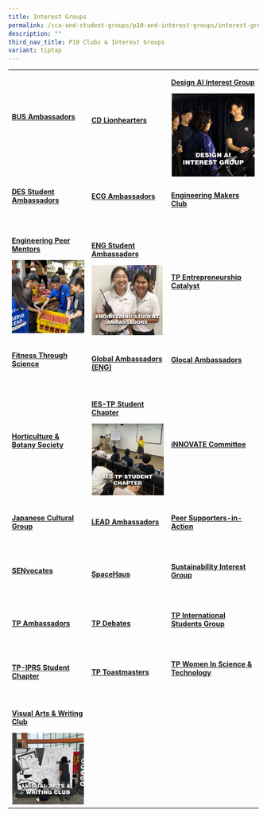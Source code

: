 ```yaml
---
title: Interest Groups
permalink: /cca-and-student-groups/p10-and-interest-groups/interest-groups/
description: ""
third_nav_title: P10 Clubs & Interest Groups
variant: tiptap
---
```

<p></p>
<table style="minWidth: 75px">
<colgroup>
<col>
<col>
<col>
</colgroup>
<tbody>
<tr>
<td rowspan="1" colspan="1">
<p><strong><a href="/interest-groups/business-ambassadors/" rel="noopener noreferrer nofollow" target="_blank">BUS Ambassadors</a></strong>
</p>
<div class="isomer-image-wrapper">
<img style="width: 100%" height="auto" width="100%" alt="" src="/images/Interest Groups/Business_Ambassadors_Resized.png">
</div>
<p></p>
</td>
<td rowspan="1" colspan="1">
<p><strong><a href="/interest-groups/cd-lionhearters/" rel="noopener noreferrer nofollow" target="_blank">CD Lionhearters</a></strong>
</p>
<div class="isomer-image-wrapper">
<img style="width: 100%" height="auto" width="100%" alt="" src="/images/Interest Groups/CD_Lionhearters_Resized.png">
</div>
</td>
<td rowspan="1" colspan="1">
<p><strong><a href="/interest-groups/design-ai-interest-group/" rel="noopener noreferrer nofollow" target="_blank">Design AI Interest Group</a></strong>
</p>
<div class="isomer-image-wrapper">
<img style="width: 100%" height="auto" width="100%" alt="" src="/images/Interest Groups/Design_AI_Interest_Group_Resized.png">
</div>
</td>
</tr>
<tr>
<td rowspan="1" colspan="1">
<p><strong><a href="/interest-groups/design-student-ambassadors/" rel="noopener noreferrer nofollow" target="_blank">DES Student Ambassadors</a></strong>
</p>
<div class="isomer-image-wrapper">
<img style="width: 100%" height="auto" width="100%" alt="" src="/images/Interest Groups/Design_Student_Ambassadors_Resized.png">
</div>
<p></p>
</td>
<td rowspan="1" colspan="1">
<p><strong><a href="/interest-groups/ecgambassadors/" rel="noopener noreferrer nofollow" target="_blank">ECG Ambassadors</a></strong>
</p>
<div class="isomer-image-wrapper">
<img style="width: 100%" height="auto" width="100%" alt="" src="/images/Interest Groups/ECG_Ambassadors_Resized.png">
</div>
<p></p>
</td>
<td rowspan="1" colspan="1">
<p><strong><a href="/interest-groups/engineering-makers-club/" rel="noopener noreferrer nofollow" target="_blank">Engineering Makers Club</a></strong>
</p>
<div class="isomer-image-wrapper">
<img style="width: 100%" height="auto" width="100%" alt="" src="/images/Interest Groups/Engineering_Makers_Club_Resized.png">
</div>
</td>
</tr>
<tr>
<td rowspan="1" colspan="1">
<p><strong><a href="/interest-groups/engineering-peer-mentors/" rel="noopener noreferrer nofollow" target="_blank">Engineering Peer Mentors</a></strong>
</p>
<div class="isomer-image-wrapper">
<img style="width: 100%" height="auto" width="100%" alt="" src="/images/Interest Groups/Engineering_Peer_Mentors_Resized.jpg">
</div>
<p></p>
</td>
<td rowspan="1" colspan="1">
<p><strong><a href="/interest-groups/engineering-student-ambassadors/" rel="noopener noreferrer nofollow" target="_blank">ENG Student Ambassadors</a></strong>
</p>
<div class="isomer-image-wrapper">
<img style="width: 100%" height="auto" width="100%" alt="" src="/images/Interest Groups/Engineering_Studen_Ambassadors_Resized.png">
</div>
</td>
<td rowspan="1" colspan="1">
<p><strong><a href="/interest-groups//interest-groups/entrepreneurship-catalyst//" rel="noopener noreferrer nofollow" target="_blank">TP Entrepreneurship Catalyst</a></strong>
</p>
<div class="isomer-image-wrapper">
<img style="width: 100%" height="auto" width="100%" alt="" src="/images/Interest Groups/Entrepreneurship_Club_Resized.png">
</div>
</td>
</tr>
<tr>
<td rowspan="1" colspan="1">
<p><strong><a href="/interest-groups/fitness-through-science/" rel="noopener noreferrer nofollow" target="_blank">Fitness Through Science</a></strong>
</p>
<div class="isomer-image-wrapper">
<img style="width: 100%" height="auto" width="100%" alt="" src="/images/Interest Groups/Fitness_Through_Science_Interest_Group_Resized.png">
</div>
<p></p>
</td>
<td rowspan="1" colspan="1">
<p><strong><a href="/global-ambassadors-engineering/" rel="noopener noreferrer nofollow" target="_blank">Global Ambassadors (ENG)</a></strong>
</p>
<div class="isomer-image-wrapper">
<img style="width: 100%" height="auto" width="100%" alt="" src="/images/Interest Groups/Global_Ambassadors__Engineering__Resized_1.png">
</div>
</td>
<td rowspan="1" colspan="1">
<p><strong><a href="/interest-groups/glocal-ambassadors/" rel="noopener noreferrer nofollow" target="_blank"><u>Glocal Ambassadors</u></a></strong>
</p>
<div class="isomer-image-wrapper">
<img style="width: 100%" height="auto" width="100%" alt="" src="/images/Interest Groups/Glocal_Ambassadors_Resized.png">
</div>
<p></p>
</td>
</tr>
<tr>
<td rowspan="1" colspan="1">
<p><strong><a href="/interest-groups/horticulture/" rel="noopener noreferrer nofollow" target="_blank">Horticulture &amp; Botany Society</a></strong>
</p>
<div class="isomer-image-wrapper">
<img style="width: 100%" height="auto" width="100%" alt="" src="/images/Interest Groups/Horticulture___Botany_Society_Resized_1.png">
</div>
<p></p>
</td>
<td rowspan="1" colspan="1">
<p><strong><a href="/interest-groups/ies-student-chapter/" rel="noopener noreferrer nofollow" target="_blank">IES-TP Student Chapter</a></strong>
</p>
<div class="isomer-image-wrapper">
<img style="width: 100%" height="auto" width="100%" alt="" src="/images/Interest Groups/IES_TP_Student_Chapter_Resized_1.png">
</div>
<p></p>
</td>
<td rowspan="1" colspan="1">
<p><strong><a href="/interest-groups/innovate-committee/" rel="noopener noreferrer nofollow" target="_blank">iNNOVATE Committee</a></strong>
</p>
<div class="isomer-image-wrapper">
<img style="width: 100%" height="auto" width="100%" alt="" src="/images/Interest Groups/iNNOVATE_Committee_Resized.png">
</div>
</td>
</tr>
<tr>
<td rowspan="1" colspan="1">
<p><strong><a href="/interest-groups/japanese-cultural-group/" rel="noopener noreferrer nofollow" target="_blank">Japanese Cultural Group</a></strong>
</p>
<div class="isomer-image-wrapper">
<img style="width: 100%" height="auto" width="100%" alt="" src="/images/Interest Groups/Japanese_Cultural_Group_Resized.png">
</div>
<p></p>
</td>
<td rowspan="1" colspan="1">
<p><strong><a href="/interest-groups/lead-ambassadors/" rel="noopener noreferrer nofollow" target="_blank">LEAD Ambassadors</a></strong>
</p>
<div class="isomer-image-wrapper">
<img style="width: 100%" height="auto" width="100%" alt="" src="/images/Interest Groups/LEAD_Ambassadors_Resized.png">
</div>
<p></p>
</td>
<td rowspan="1" colspan="1">
<p><strong><a href="/interest-groups/peer-supporters-in-action/" rel="noopener noreferrer nofollow" target="_blank">Peer Supporters-in-Action</a></strong>
</p>
<div class="isomer-image-wrapper">
<img style="width: 100%" height="auto" width="100%" alt="" src="/images/Interest Groups/Peer_Supporters_In_Action_Resized_1.png">
</div>
<p></p>
</td>
</tr>
<tr>
<td rowspan="1" colspan="1">
<p><strong><a href="/interest-groups/senvocates/" rel="noopener noreferrer nofollow" target="_blank">SENvocates</a></strong>
</p>
<div class="isomer-image-wrapper">
<img style="width: 100%" height="auto" width="100%" alt="" src="/images/Interest Groups/SENvocates_Resized.png">
</div>
<p></p>
</td>
<td rowspan="1" colspan="1">
<p><strong><a href="/interest-groups/spacehaus/" rel="noopener noreferrer nofollow" target="_blank">SpaceHaus</a></strong>
</p>
<div class="isomer-image-wrapper">
<img style="width: 100%" height="auto" width="100%" alt="" src="/images/Interest Groups/SpaceHaus_Resized.png">
</div>
</td>
<td rowspan="1" colspan="1">
<p><strong><a href="/interest-groups/sustainability-interest-group/" rel="noopener noreferrer nofollow" target="_blank">Sustainability Interest Group</a></strong>
</p>
<div class="isomer-image-wrapper">
<img style="width: 100%" height="auto" width="100%" alt="" src="/images/Interest Groups/Sustainability_Interest_Group_Resized_2.png">
</div>
<p></p>
</td>
</tr>
<tr>
<td rowspan="1" colspan="1">
<p><strong><a href="/interest-groups/tp-ambassadors/" rel="noopener noreferrer nofollow" target="_blank">TP Ambassadors</a></strong>
</p>
<div class="isomer-image-wrapper">
<img style="width: 100%" height="auto" width="100%" alt="" src="/images/Interest Groups/TP_Ambassadors_Resized.png">
</div>
</td>
<td rowspan="1" colspan="1">
<p><strong><a href="/interest-groups/tp-debates/" rel="noopener noreferrer nofollow" target="_blank"><u>TP Debates</u></a></strong>
</p>
<div class="isomer-image-wrapper">
<img style="width: 100%" height="auto" width="100%" alt="" src="/images/Interest Groups/TP_Debates_Resized.png">
</div>
</td>
<td rowspan="1" colspan="1">
<p><strong><a href="/interest-groups/tp-international-students-group/" rel="noopener noreferrer nofollow" target="_blank">TP International Students Group</a></strong>
</p>
<div class="isomer-image-wrapper">
<img style="width: 100%" height="auto" width="100%" alt="" src="/images/Interest Groups/TP_International_Students_Group_Resized_2.png">
</div>
<p></p>
</td>
</tr>
<tr>
<td rowspan="1" colspan="1">
<p><strong><a href="/interest-groups/iprs-student-chapter/" rel="noopener noreferrer nofollow" target="_blank">TP-IPRS Student Chapter</a></strong>
</p>
<div class="isomer-image-wrapper">
<img style="width: 100%" height="auto" width="100%" alt="" src="/images/Interest Groups/TP_IPRS_Student_Chapter_Resized.png">
</div>
</td>
<td rowspan="1" colspan="1">
<p><strong><a href="/interest-groups/tp-toastmasters/" rel="noopener noreferrer nofollow" target="_blank">TP Toastmasters</a></strong>
</p>
<div class="isomer-image-wrapper">
<img style="width: 100%" height="auto" width="100%" alt="" src="/images/Interest Groups/TP_Toastmasters_Resized.png">
</div>
</td>
<td rowspan="1" colspan="1">
<p><strong><a href="/interest-groups/twist/" rel="noopener noreferrer nofollow" target="_blank"><u>TP Women In Science &amp; Technology</u></a></strong>
</p>
<div class="isomer-image-wrapper">
<img style="width: 100%" height="auto" width="100%" alt="" src="/images/Interest Groups/TWIST_Resized_1.png">
</div>
<p></p>
</td>
</tr>
<tr>
<td rowspan="1" colspan="1">
<p><strong><a href="/interest-groups/visual-arts-and-writing-club/" rel="noopener noreferrer nofollow" target="_blank">Visual Arts &amp; Writing Club</a></strong>
</p>
<div class="isomer-image-wrapper">
<img style="width: 100%" height="auto" width="100%" alt="" src="/images/Interest Groups/Visual_Arts___Writing_Club_Resized.png">
</div>
</td>
<td rowspan="1" colspan="1">
<p></p>
<p></p>
<p></p>
<p></p>
<p></p>
</td>
<td rowspan="1" colspan="1">
<p></p>
</td>
</tr>
</tbody>
</table>
<p></p>
<p></p>
<p></p>